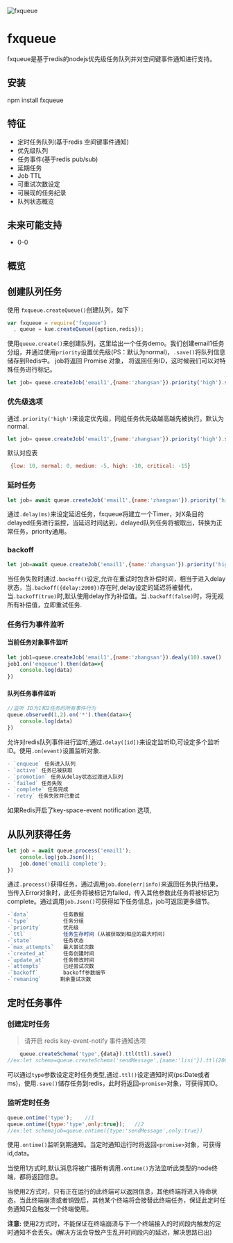 
![fxqueue](http://7mnlvi.com1.z0.glb.clouddn.com/fxqueue.png?imageView/2/w/600)

# fxqueue

fxqueue是基于redis的nodejs优先级任务队列并对空间键事件通知进行支持。

## 安装

npm install fxqueue 

## 特征 
- 定时任务队列(基于redis 空间键事件通知)
- 优先级队列
- 任务事件(基于redis pub/sub)
- 延期任务
- Job TTL
- 可重试次数设定
- 可展现的任务纪录
- 队列状态概览

## 未来可能支持

- 0-0

## 概览


## 创建队列任务

使用 `fxqueue.createQueue()`创建队列，如下

```js
var fxqueue = require('fxqueue')
  , queue = kue.createQueue({option,redis});
```

使用`queue.create()`来创建队列，这里给出一个任务demo。我们创建email1任务分组，并通过使用`priority`设置优先级(PS：默认为normal)，`.save()`将队列信息储存到Redis中。 job将返回 Promise 对象， 将返回任务ID，这时候我们可以对特殊任务进行标记。

```js 
let job= queue.createJob('email1',{name:'zhangsan'}).priority('high').save()
```
### 优先级选项

通过`.priority('high')`来设定优先级，同组任务优先级越高越先被执行。默认为normal.

```js
let job= queue.createJob('email1',{name:'zhangsan'}).priority('high').save()
```
默认对应表

```js
 {low: 10, normal: 0, medium: -5, high: -10, critical: -15}
```

### 延时任务

```js
let job= await queue.createJob('email1',{name:'zhangsan'}).priority('high').delay(1000).save()
```
通过`.delay(ms)`来设定延迟任务，fxqueue将建立一个Timer，对X条目的delayed任务进行监控，当延迟时间达到，delayed队列任务将被取出，转换为正常任务，priority通用。

### backoff
```js
let job=await queue.createJob('email1',{name:'zhangsan'}).priority('high').delay(1000).backoff({delay:2000}).save()
```
当任务失败时通过`.backoff()`设定,允许在重试时包含补偿时间，相当于进入delay状态，当`.backoff({delay:2000})`存在时,delay设定的延迟将被替代，当`.backoff(true)`时,默认使用delay作为补偿值。当`.backoff(false)`时，将无视所有补偿值，立即重试任务.

### 任务行为事件监听

#### 当前任务对象事件监听
```js
let job1=queue.createJob('email1',{name:'zhangsan'}).dealy(10).save()
job1.on('enqueue').then(data=>{
    console.log(data)
})
```

#### 队列任务事件监听
```js
//监听 ID为1和2任务的所有事件行为
queue.observed(1,2).on('*').then(data=>{
    console.log(data)
})
```

允许对redis队列事件进行监听,通过`.delay([id])`来设定监听ID,可设定多个监听ID。使用`.on(event)`设置监听对象.
```js
- `enqueue` 任务进入队列
- `active` 任务已被获取
- `promotion` 任务从delay状态过渡进入队列
- `failed` 任务失败
- `complete` 任务完成
- `retry` 任务失败并已重试
```

如果Redis开启了key-space-event notification 选项,

## 从队列获得任务
```js
let job = await queue.process('email1');
    console.log(job.Json());
    job.done('email1 complete');
})
```
通过`.process()`获得任务，通过调用`job.done(err|info)`来返回任务执行结果，当传入Error对象时，此任务将被标记为failed，传入其他参数此任务将被标记为complete。通过调用`job.Json()`可获得如下任务信息，job可返回更多细节。
```js
-`data`           任务数据
-`type`           任务分组
-`priority`       优先级
-`ttl`            任务生存时间 (从被获取到相应的最大时间)
-`state`          任务状态
-`max_attempts`   最大尝试次数
-`created_at`     任务创建时间
-`update_at`      任务修改时间
-`attempts`       已经尝试次数
-`backoff`        backoff参数细节
-`remaning`      剩余重试次数
```

## 定时任务事件
### 创建定时任务
> 请开启  redis key-event-notify 事件通知选项 

```js
    queue.createSchema('type',{data}).ttl(ttl).save()
//ex:let schema=queue.createSchema('sendMessage',{name:'lisi'}).ttl(2000).save()
```
可以通过`type`参数设定定时任务类型,通过`.ttl()`设定通知时间(ps:Date或者ms)，使用`.save()`储存任务到redis，此时将返回`<promise>`对象，可获得其ID。

### 监听定时任务
```js
queue.ontime('type');    //1
queue.ontime({type:'type',only:true});   //2
//ex:let schemajob=queue.ontime({type:'sendMessage',only:true})
```

使用`.ontime()`监听到期通知。当定时通知运行时将返回`<promise>`对象，可获得id,data。

当使用1方式时,默认消息将被广播所有调用`.ontime()`方法监听此类型的node终端，都将返回信息。

当使用2方式时，只有正在运行的此终端可以返回信息，其他终端将进入待命状态，当此终端崩溃或者销毁后，其他某个终端将会接替此终端任务，保证此定时任务通知只会触发一个终端使用。  

**注意:** 使用2方式时，不能保证在终端崩溃与下一个终端接入的时间段内触发的定时通知不会丢失。(解决方法会导致产生乱开时间段内的延迟，解决思路已出)






